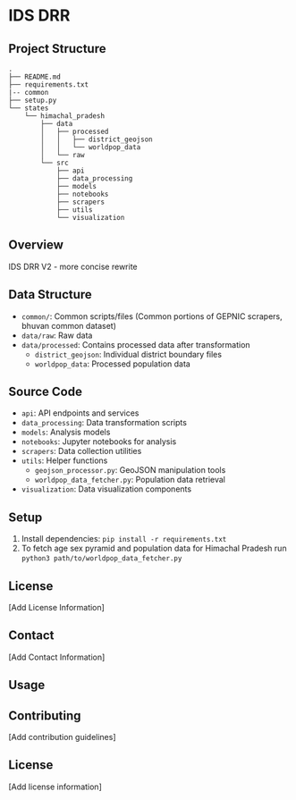 # IDS DRR

## Project Structure
```
.
├── README.md
├── requirements.txt
|-- common
├── setup.py
└── states
    └── himachal_pradesh
        ├── data
        │   ├── processed
        │   │   ├── district_geojson
        │   │   └── worldpop_data
        │   └── raw
        └── src
            ├── api
            ├── data_processing
            ├── models
            ├── notebooks
            ├── scrapers
            ├── utils
            └── visualization
```

## Overview
IDS DRR V2 - more concise rewrite

## Data Structure
- `common/`: Common scripts/files (Common portions of GEPNIC scrapers, bhuvan common dataset)
- `data/raw`: Raw  data
- `data/processed`: Contains processed data after transformation
  - `district_geojson`: Individual district boundary files
  - `worldpop_data`: Processed population data

## Source Code
- `api`: API endpoints and services
- `data_processing`: Data transformation scripts
- `models`: Analysis models
- `notebooks`: Jupyter notebooks for analysis
- `scrapers`: Data collection utilities
- `utils`: Helper functions
  - `geojson_processor.py`: GeoJSON manipulation tools
  - `worldpop_data_fetcher.py`: Population data retrieval
- `visualization`: Data visualization components

## Setup
1. Install dependencies: `pip install -r requirements.txt`
2. To fetch age sex pyramid and population data for Himachal Pradesh run
  `python3 path/to/worldpop_data_fetcher.py`


## License
[Add License Information]

## Contact
[Add Contact Information]

## Usage


## Contributing
[Add contribution guidelines]

## License
[Add license information]
